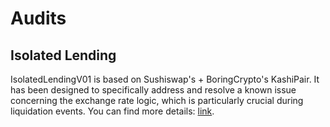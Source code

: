 # Audits

## Isolated Lending

IsolatedLendingV01 is based on Sushiswap's + BoringCrypto's KashiPair. It has been designed to specifically address and resolve a known issue concerning the exchange rate logic, which is particularly crucial during liquidation events. You can find more details: [link](https://blocksecteam.medium.com/beyond-the-market-risk-a-logic-bug-identified-in-sushiswaps-kashipairmediumriskv1-contract-80ead49d8d6d).

